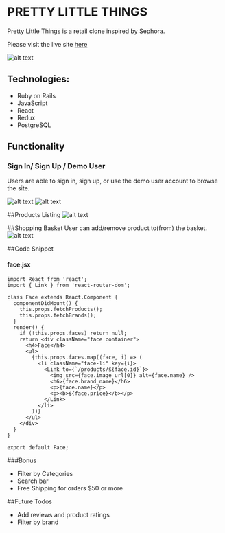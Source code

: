# PRETTY LITTLE THINGS

Pretty Little Things is a retail clone inspired by Sephora.

Please visit the live site [here](https://pretty-little-things.herokuapp.com)

![alt text](https://ks-plt.s3-us-west-1.amazonaws.com/plt.png "Pretty Little Things")

## Technologies:

- Ruby on Rails
- JavaScript
- React
- Redux
- PostgreSQL

## Functionality

### Sign In/ Sign Up / Demo User

Users are able to sign in, sign up, or use the demo user account to browse the site.

![alt text](https://ks-plt.s3-us-west-1.amazonaws.com/Screen+Shot+2019-06-12+at+11.36.39+AM.png "Pretty Little Things")
![alt text](https://ks-plt.s3-us-west-1.amazonaws.com/Screen+Shot+2019-06-12+at+11.37.15+AM.png "Pretty Little Things")

##Products Listing
![alt text](https://ks-plt.s3-us-west-1.amazonaws.com/Screen+Shot+2019-06-12+at+11.40.09+AM.png "Pretty Little Things")

##Shopping Basket
User can add/remove product to(from) the basket.
![alt text](https://ks-plt.s3-us-west-1.amazonaws.com/Screen+Shot+2019-06-12+at+11.44.54+AM.png "Pretty Little Things")

##Code Snippet

#### face.jsx

```
import React from 'react';
import { Link } from 'react-router-dom';

class Face extends React.Component {
  componentDidMount() {
    this.props.fetchProducts();
    this.props.fetchBrands();
  }
  render() {
    if (!this.props.faces) return null;
    return <div className="face container">
      <h4>Face</h4>
      <ul>
        {this.props.faces.map((face, i) => (
          <li className="face-li" key={i}>
            <Link to={`/products/${face.id}`}>
              <img src={face.image_url[0]} alt={face.name} />
              <h6>{face.brand_name}</h6>
              <p>{face.name}</p>
              <p><b>${face.price}</b></p>
            </Link>
          </li>
        ))}
      </ul>
    </div>
  }
}

export default Face;
```

###Bonus

- Filter by Categories
- Search bar
- Free Shipping for orders \$50 or more

##Future Todos

- Add reviews and product ratings
- Filter by brand
